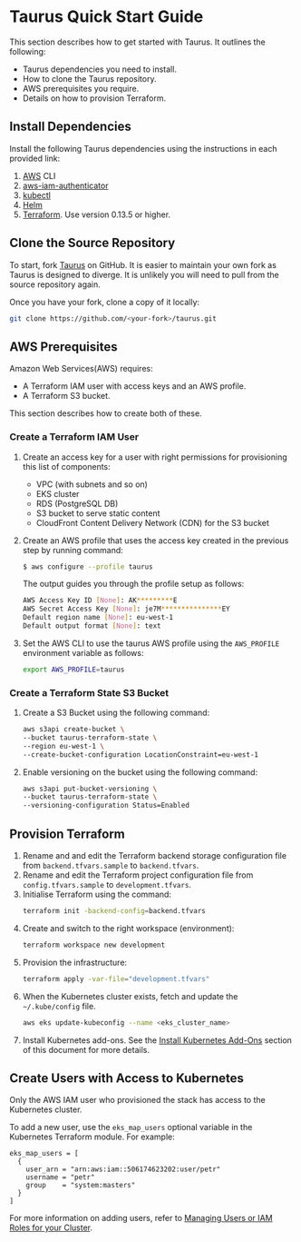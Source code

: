 # Taurus Quick Start Guide

This section describes how to get started with Taurus. It outlines the following:
 - Taurus dependencies you need to install. 
 - How to clone the Taurus repository. 
 - AWS prerequisites you require.
 - Details on how to provision Terraform.

## Install Dependencies
Install the following Taurus dependencies using the instructions in each provided link:

1. [AWS][aws-cli-install] CLI
1. [aws-iam-authenticator][aws-iam-authenticator-install]
1. [kubectl][kubectl-install]
1. [Helm][helm-install] 
1. [Terraform][terraform-install]. Use version 0.13.5 or higher.

## Clone the Source Repository
To start, fork [Taurus] on GitHub. It is easier to maintain your own fork as Taurus is designed to diverge. It is unlikely you will need to pull from the source repository again.

Once you have your fork, clone a copy of it locally:

```sh
git clone https://github.com/<your-fork>/taurus.git
```

## AWS Prerequisites
Amazon Web Services(AWS) requires:
- A Terraform IAM user with access keys and an AWS profile.
- A Terraform S3 bucket.

This section describes how to create both of these.

### Create a Terraform IAM User
1. Create an access key for a user with right permissions for provisioning this list of components:
    * VPC (with subnets and so on)
    * EKS cluster
    * RDS (PostgreSQL DB)
    * S3 bucket to serve static content
    * CloudFront Content Delivery Network (CDN) for the S3 bucket

1. Create an AWS profile that uses the access key created in the previous step by running command:
    ```sh
    $ aws configure --profile taurus
    ```
  
    The output guides you through the profile setup as follows:
    ```sh
    AWS Access Key ID [None]: AK*********E
    AWS Secret Access Key [None]: je7M***************EY
    Default region name [None]: eu-west-1
    Default output format [None]: text
    ```

1. Set the AWS CLI to use the taurus AWS profile using the `AWS_PROFILE` environment variable as follows:
    ```sh
    export AWS_PROFILE=taurus
    ```

### Create a Terraform State S3 Bucket
1. Create a S3 Bucket using the following command:
    ```sh
    aws s3api create-bucket \
    --bucket taurus-terraform-state \
    --region eu-west-1 \
    --create-bucket-configuration LocationConstraint=eu-west-1
    ```
1. Enable versioning on the bucket using the following command:
    ```sh
    aws s3api put-bucket-versioning \
    --bucket taurus-terraform-state \
    --versioning-configuration Status=Enabled
    ```

## Provision Terraform
1. Rename and and edit the Terraform backend storage configuration file from `backend.tfvars.sample` to `backend.tfvars`.
1. Rename and edit the Terraform project configuration file from  `config.tfvars.sample` to `development.tfvars`.
1. Initialise Terraform using the command:
    ```sh
    terraform init -backend-config=backend.tfvars
    ```
1. Create and switch to the right workspace (environment):
    ```sh
    terraform workspace new development
    ```
1. Provision the infrastructure:
    ```sh
    terraform apply -var-file="development.tfvars"
    ```
1. When the Kubernetes cluster exists, fetch and update the `~/.kube/config` file.
    ```sh
    aws eks update-kubeconfig --name <eks_cluster_name>
    ```
1. Install Kubernetes add-ons.
See the [Install Kubernetes Add-Ons] section of this document for more details. 

## Create Users with Access to Kubernetes
Only the AWS IAM user who provisioned the stack has access to the Kubernetes cluster.

To add a new user, use the `eks_map_users` optional variable in the Kubernetes Terraform module. For example:

```hcl
eks_map_users = [
  {
    user_arn = "arn:aws:iam::506174623202:user/petr"
    username = "petr"
    group    = "system:masters"
  }
]
```

For more information on adding users, refer to [Managing Users or IAM Roles for your Cluster].

<!-- Internal Links -->
[Install Kubernetes Add-Ons]:/helm/

<!-- External Links -->
[aws-cli-install]: https://docs.aws.amazon.com/cli/latest/userguide/cli-chap-install.html
[aws-iam-authenticator-install]: https://docs.aws.amazon.com/eks/latest/userguide/install-aws-iam-authenticator.html
[kubectl-install]: https://kubernetes.io/docs/tasks/tools/install-kubectl
[helm-install]: https://github.com/helm/helm/releases/tag/v2.9.0
[terraform-install]: https://www.terraform.io/downloads.html
[Managing Users or IAM Roles for your Cluster]: https://docs.aws.amazon.com/eks/latest/userguide/add-user-role.html
[Taurus]: https://github.com/nearform/taurus
